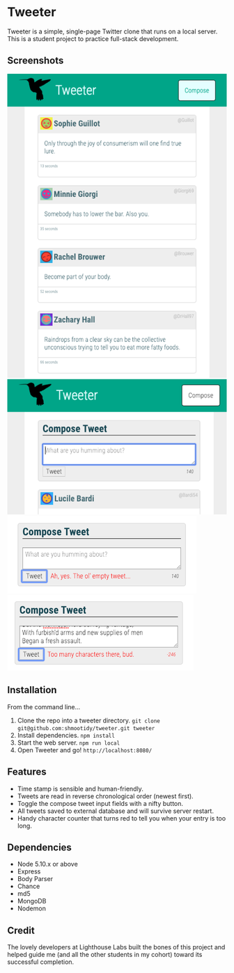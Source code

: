 # Tweeter

Tweeter is a simple, single-page Twitter clone that runs on a local server. This is a student project to practice full-stack development.

## Screenshots
!['Screenshot of tweets'](https://github.com/shmootidy/tweeter/blob/master/docs/all-tweets.png?raw=true)
!['Screenshot of compose box'](https://github.com/shmootidy/tweeter/blob/master/docs/compose.png?raw=true)
!['Screenshot of error message (empty tweet)'](https://github.com/shmootidy/tweeter/blob/master/docs/error-empty.png?raw=true)
!['Screenshot of error message (too long)'](https://github.com/shmootidy/tweeter/blob/master/docs/error-too-long.png?raw=true)

## Installation
From the command line...
1. Clone the repo into a tweeter directory.
`git clone git@github.com:shmootidy/tweeter.git tweeter`
2. Install dependencies.
`npm install`
3. Start the web server.
`npm run local`
4. Open Tweeter and go!
`http://localhost:8080/`

## Features
* Time stamp is sensible and human-friendly.
* Tweets are read in reverse chronological order (newest first).
* Toggle the compose tweet input fields with a nifty button.
* All tweets saved to external database and will survive server restart.
* Handy character counter that turns red to tell you when your entry is too long.

## Dependencies
* Node 5.10.x or above
* Express
* Body Parser
* Chance
* md5
* MongoDB
* Nodemon

## Credit
The lovely developers at Lighthouse Labs built the bones of this project and helped guide me (and all the other students in my cohort) toward its successful completion.
